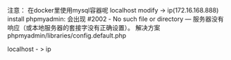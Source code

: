 注意：
在docker里使用mysql容器呢
localhost modify -> ip(172.16.168.888)
install phpmyadmin:
会出现 #2002 - No such file or directory — 服务器没有响应（或本地服务器的套接字没有正确设置）。
解决方案
phpmyadmin/libraries/config.default.php

localhost - > ip
